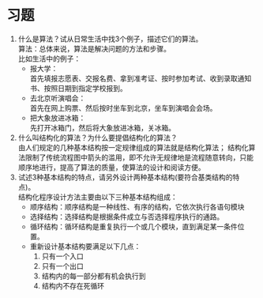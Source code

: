 # 习题

1. 什么是算法？试从日常生活中找3个例子，描述它们的算法。  
算法：总体来说，算法是解决问题的方法和步骤。  
比如生活中的例子：  
    - 报大学：  
首先填报志愿表、交报名费、拿到准考证、按时参加考试、收到录取通知书、按照日期到指定学校报到。  
    - 去北京听演唱会：  
首先在网上购票、然后按时坐车到北京，坐车到演唱会会场。  
    - 把大象放进冰箱：  
先打开冰箱门，然后将大象放进冰箱，关冰箱。
2. 什么叫结构化的算法？为什么要提倡结构化的算法？  
由人们规定的几种基本结构按一定规律组成的算法就是结构化算法；
 结构化算法限制了传统流程图中箭头的滥用，即不允许无规律地是流程随意转向，只能顺序地进行，提高了算法的质量，使算法的设计和阅读方便。
3. 试述3种基本结构的特点，请另外设计两种基本结构(要符合基类结构的特点)。  
结构化程序设计方法主要由以下三种基本结构组成：
    - 顺序结构：顺序结构是一种线性、有序的结构，它依次执行各语句模块
    - 选择结构：选择结构是根据条件成立与否选择程序执行的通路。
    - 循环结构：循环结构是重复执行一个或几个模块，直到满足某一条件位置。  
    - 重新设计基本结构要满足以下几点：
        1. 只有一个入口
        2. 只有一个出口
        3. 结构内的每一部分都有机会执行到
        4. 结构内不存在死循环

